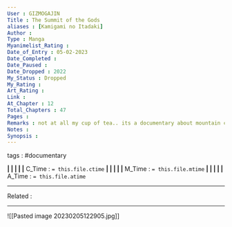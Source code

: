 ```yaml
---
User : GIZMOGAJIN
Title : The Summit of the Gods
aliases : [Kamigami no Itadaki]
Author : 
Type : Manga
Myanimelist_Rating : 
Date_of_Entry : 05-02-2023 
Date_Completed : 
Date_Paused : 
Date_Dropped : 2022
My_Status : Dropped
My_Rating : 
Art_Rating : 
Link : 
At_Chapter : 12
Total_Chapters : 47
Pages : 
Remarks : not at all my cup of tea.. its a documentary about mountain climbing
Notes : 
Synopsis : 
---
```

 tags : #documentary

**|  |  |  |  |** C_Time : `= this.file.ctime` **|  |  |  |  |** M_Time : `= this.file.mtime` **|  |  |  |  |** A_Time : `= this.file.atime` 

---
Related : 

---
![[Pasted image 20230205122905.jpg]]